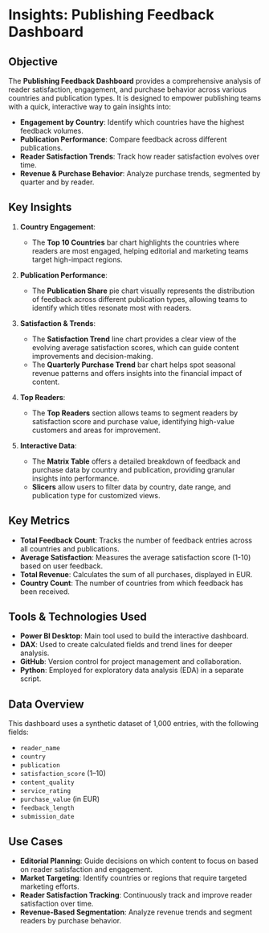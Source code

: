 # Insights: Publishing Feedback Dashboard

## Objective

The **Publishing Feedback Dashboard** provides a comprehensive analysis of reader satisfaction, engagement, and purchase behavior across various countries and publication types. It is designed to empower publishing teams with a quick, interactive way to gain insights into:

- **Engagement by Country**: Identify which countries have the highest feedback volumes.
- **Publication Performance**: Compare feedback across different publications.
- **Reader Satisfaction Trends**: Track how reader satisfaction evolves over time.
- **Revenue & Purchase Behavior**: Analyze purchase trends, segmented by quarter and by reader.

## Key Insights

1. **Country Engagement**:
   - The **Top 10 Countries** bar chart highlights the countries where readers are most engaged, helping editorial and marketing teams target high-impact regions.

2. **Publication Performance**:
   - The **Publication Share** pie chart visually represents the distribution of feedback across different publication types, allowing teams to identify which titles resonate most with readers.

3. **Satisfaction & Trends**:
   - The **Satisfaction Trend** line chart provides a clear view of the evolving average satisfaction scores, which can guide content improvements and decision-making.
   - The **Quarterly Purchase Trend** bar chart helps spot seasonal revenue patterns and offers insights into the financial impact of content.

4. **Top Readers**:
   - The **Top Readers** section allows teams to segment readers by satisfaction score and purchase value, identifying high-value customers and areas for improvement.

5. **Interactive Data**:
   - The **Matrix Table** offers a detailed breakdown of feedback and purchase data by country and publication, providing granular insights into performance.
   - **Slicers** allow users to filter data by country, date range, and publication type for customized views.

## Key Metrics

- **Total Feedback Count**: Tracks the number of feedback entries across all countries and publications.
- **Average Satisfaction**: Measures the average satisfaction score (1-10) based on user feedback.
- **Total Revenue**: Calculates the sum of all purchases, displayed in EUR.
- **Country Count**: The number of countries from which feedback has been received.

## Tools & Technologies Used

- **Power BI Desktop**: Main tool used to build the interactive dashboard.
- **DAX**: Used to create calculated fields and trend lines for deeper analysis.
- **GitHub**: Version control for project management and collaboration.
- **Python**: Employed for exploratory data analysis (EDA) in a separate script.

## Data Overview

This dashboard uses a synthetic dataset of 1,000 entries, with the following fields:

- `reader_name`
- `country`
- `publication`
- `satisfaction_score` (1–10)
- `content_quality`
- `service_rating`
- `purchase_value` (in EUR)
- `feedback_length`
- `submission_date`

## Use Cases

- **Editorial Planning**: Guide decisions on which content to focus on based on reader satisfaction and engagement.
- **Market Targeting**: Identify countries or regions that require targeted marketing efforts.
- **Reader Satisfaction Tracking**: Continuously track and improve reader satisfaction over time.
- **Revenue-Based Segmentation**: Analyze revenue trends and segment readers by purchase behavior.
